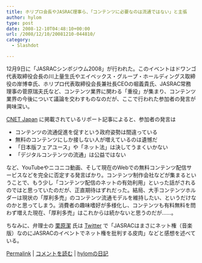 ```yaml
---
title: ホリプロ会長やJASRAC理事ら、「コンテンツに必要なのは流通ではない」と主張
author: hylom
type: post
date: 2008-12-10T04:48:10+00:00
url: /2008/12/10/20081210-044810/
category:
  - Slashdot

---
```

12月9日に「JASRACシンポジウム2008」が行われた。このイベントはドワンゴ代表取締役会長の川上量生氏やエイベックス・グループ・ホールディングス取締役の岸博幸氏、ホリプロ代表取締役会長兼社長CEOの堀義貴氏、JASRAC常務理事の菅原瑞夫氏など、コンテンツ業界に関わる「重役」が集まり、コンテンツ業界の今後について議論を交わすものなのだが、ここで行われた参加者の発言が興味深い。

  [CNET Japan][1] に掲載されているリポート記事によると、参加者の発言は

  * コンテンツの流通促進を促すという政府姿勢は間違っている 
  * 無料のコンテンツにしか接しない人が増えているのは遺憾だ 
  * 「日本版フェアユース」や「ネット法」は決してうまくいかない 
  * 「デジタルコンテンツの流通」は公益ではない 

など、YouTubeやニコニコ動画、そして現在のWebでの無料コンテンツ配信サービスなどを完全に否定する発言ばかり。コンテンツ制作会社などが集まるということで、もう少し「コンテンツ配信のネットの有効利用」といった話がされるのではと思っていたのだが、正直期待はずれだった。結局、大手コンテンツホルダーは現状の「厚利多売」のコンテンツ流通モデルを維持したい、というだけなのかと思ってしまう。消費者の趣味嗜好が多様化し、コンテンツも有料無料を問わず増えた現在、「厚利多売」はこれからは続かないと思うのだが……。

ちなみに、弁理士の   [栗原潔][2] 氏は   [Twitter][3] で「JASRACはまさにネット権（音楽版）なのにJASRACのイベントでネット権を批判する皮肉」などと感想を述べている。

  [Permalink][4] |   [コメントを読む][5] |   [hylomの日記][6]

 [1]: http://japan.cnet.com/news/media/story/0&#44;2000056023&#44;20385035&#44;00.htm
 [2]: http://blogs.itmedia.co.jp/kurikiyo/
 [3]: http://twitter.com/kurikiyo/status/1046647510
 [4]: http://slashdot.jp/~hylom/journal/460871
 [5]: http://slashdot.jp/~hylom/journal/460871#acomments
 [6]: http://slashdot.jp/~hylom/journal/
